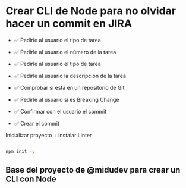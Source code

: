 # Crear CLI de Node para no olvidar hacer un commit en JIRA

- ✅ Pedirle al usuario el tipo de tarea
- ✅ Pedirle al usuario el número de la tarea
- ✅ Pedirle al usuario el tipo de tarea
- ✅ Pedirle al usuario la descripción de la tarea

- ✅ Comprobar si está en un repositorio de Git
- ✅ Pedirle al usuario si es Breaking Change
- ✅ Confirmar con el usuario el commit
- ✅ Crear el commit

Inicializar proyecto + Instalar Linter

```bash

npm init -y

```

## Base del proyecto de @midudev para crear un CLI con Node
